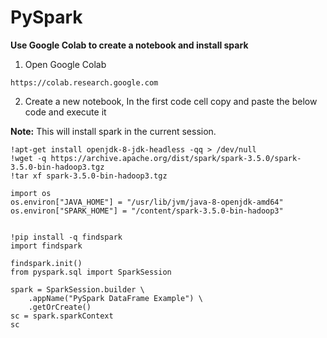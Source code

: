 # PySpark
**Use Google Colab to create a notebook and install spark**

1. Open Google Colab
```
https://colab.research.google.com
```
2. Create a new notebook, In the first code cell copy and paste the below code and execute it

**Note:** This will install spark in the current session.


```
!apt-get install openjdk-8-jdk-headless -qq > /dev/null
!wget -q https://archive.apache.org/dist/spark/spark-3.5.0/spark-3.5.0-bin-hadoop3.tgz
!tar xf spark-3.5.0-bin-hadoop3.tgz

import os
os.environ["JAVA_HOME"] = "/usr/lib/jvm/java-8-openjdk-amd64"
os.environ["SPARK_HOME"] = "/content/spark-3.5.0-bin-hadoop3"


!pip install -q findspark
import findspark

findspark.init()
from pyspark.sql import SparkSession

spark = SparkSession.builder \
    .appName("PySpark DataFrame Example") \
    .getOrCreate()
sc = spark.sparkContext
sc
```
